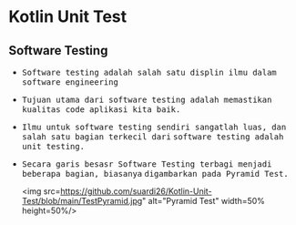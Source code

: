 # Kotlin Unit Test

## Software Testing

- <samp>Software testing adalah salah satu displin ilmu dalam software engineering</samp>

- <samp>Tujuan utama dari software testing adalah memastikan kualitas code aplikasi kita baik.</samp>

- <samp>Ilmu untuk software testing sendiri sangatlah luas, dan salah satu bagian terkecil dari</samp>
  <samp>software testing adalah unit testing.</samp>

- <samp>Secara garis besasr Software Testing terbagi menjadi beberapa bagian, biasanya</samp>
  <samp>digambarkan pada Pyramid Test.</samp>
  
  <img src=https://github.com/suardi26/Kotlin-Unit-Test/blob/main/TestPyramid.jpg" alt="Pyramid Test" width=50% height=50%/>
